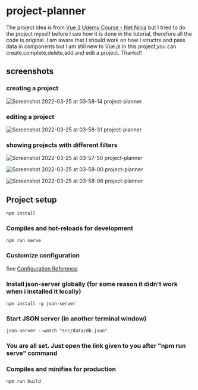 # project-planner

The project idea is from [Vue 3 Udemy Course - Net Ninja](https://www.udemy.com/course/build-web-apps-with-vuejs-firebase/) but I tried to do the project myself before I see how it is done in the tutorial, therefore all the code is original. I am aware that I should work on how I structre and pass data in components but I am still new to Vue.js.In this project,you can create,complete,delete,add and edit a project. Thanks!!

## screenshots

### creating a project

![Screenshot 2022-03-25 at 03-58-14 project-planner](https://user-images.githubusercontent.com/81798641/160026537-1cf30ae7-dc2c-41f3-a8f0-f4de4b5cdf8b.png)

### editing a project

![Screenshot 2022-03-25 at 03-58-31 project-planner](https://user-images.githubusercontent.com/81798641/160026450-7261f7c1-5e7a-4e16-9879-7cfed5883688.png)

### showing projects with different filters


![Screenshot 2022-03-25 at 03-57-50 project-planner](https://user-images.githubusercontent.com/81798641/160026634-d38f47ab-0059-460e-9ae8-7c8da3d197eb.png)

![Screenshot 2022-03-25 at 03-58-00 project-planner](https://user-images.githubusercontent.com/81798641/160026659-3ad46e0e-0cf7-4ebf-bb9f-8d44167eeff0.png)

![Screenshot 2022-03-25 at 03-58-06 project-planner](https://user-images.githubusercontent.com/81798641/160026702-49ee0840-f289-43ea-85c5-70d95ff7899a.png)



## Project setup
```
npm install
```

### Compiles and hot-reloads for development
```
npm run serve
```

### Customize configuration
See [Configuration Reference](https://cli.vuejs.org/config/).

### Install json-server globally (for some reason it didn't work when i installed it locally)
```
npm install -g json-server
```

### Start JSON server (in another terminal window)
```
json-server --watch "src/data/db.json"
```

### You are all set. Just open the link given to you after "npm run serve" command


### Compiles and minifies for production
```
npm run build
```
